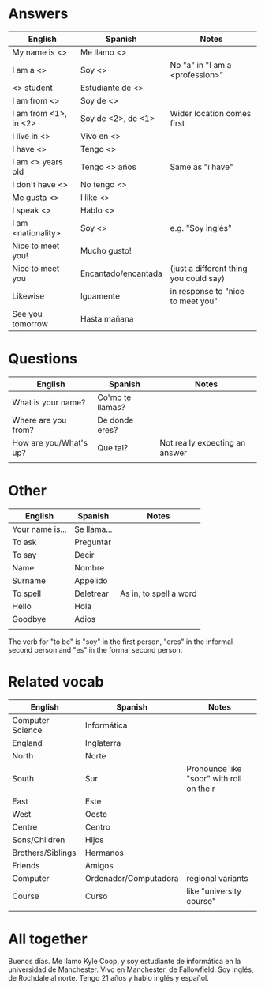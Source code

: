 # Answers
| English | Spanish | Notes |
| ---- | ---- | ---- |
| My name is <> | Me llamo <> |  |
| I am a <> | Soy <> | No "a" in "I am a \<profession\>" |
| <> student | Estudiante de <> |  |
| I am from <> | Soy de <> |  |
| I am from <1>, in <2> | Soy de <2>, de <1> | Wider location comes first |
| I live in <> | Vivo en <> |  |
| I have <> | Tengo <> |  |
| I am <> years old | Tengo <> años | Same as "i have" |
| I don't have <> | No tengo <> |  |
| Me gusta <> | I like <> |  |
| I speak <> | Hablo <> |  |
| I am \<nationality\> | Soy <> | e.g. "Soy inglés" |
| Nice to meet you! | Mucho gusto! |  |
| Nice to meet you | Encantado/encantada | (just a different thing you could say) |
| Likewise | Iguamente | in response to "nice to meet you" |
| See you tomorrow | Hasta mañana |  |
# Questions
| English                | Spanish          | Notes                          |
| ---------------------- | ---------------- | ------------------------------ |
| What is your name?     | Co'mo te llamas? |                                |
| Where are you from?    | De donde eres?   |                                |
| How are you/What's up? | Que tal?         | Not really expecting an answer |
|                        |                  |                                |
# Other
| English | Spanish | Notes |
| ---- | ---- | ---- |
| Your name is... | Se llama... |  |
| To ask | Preguntar |  |
| To say | Decir |  |
| Name | Nombre |  |
| Surname | Appelido |  |
| To spell | Deletrear | As in, to spell a word |
| Hello | Hola |  |
| Goodbye | Adios |  |
|  |  |  |

The verb for "to be" is "soy" in the first person, "eres" in the informal second person and "es" in the formal second person.
# Related vocab
| English           | Spanish               | Notes                                    |
| ----------------- | --------------------- | ---------------------------------------- |
| Computer Science  | Informática           |                                          |
| England           | Inglaterra            |                                          |
| North             | Norte                 |                                          |
| South             | Sur                   | Pronounce like "soor" with roll on the r |
| East              | Este                  |                                          |
| West              | Oeste                 |                                          |
| Centre            | Centro                |                                          |
| Sons/Children     | Hijos                 |                                          |
| Brothers/Siblings | Hermanos              |                                          |
| Friends           | Amigos                |                                          |
| Computer          | Ordenador/Computadora | regional variants                        |
| Course            | Curso                 | like "university course"                 |
|                   |                       |                                          |
# All together
Buenos días. Me llamo Kyle Coop, y soy estudiante de informática en la universidad de Manchester. Vivo en Manchester, de Fallowfield. Soy inglés, de Rochdale al norte. Tengo 21 años y hablo inglés y español.